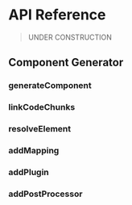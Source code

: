 # API Reference

> UNDER CONSTRUCTION

## Component Generator

### generateComponent

### linkCodeChunks

### resolveElement

### addMapping

### addPlugin

### addPostProcessor